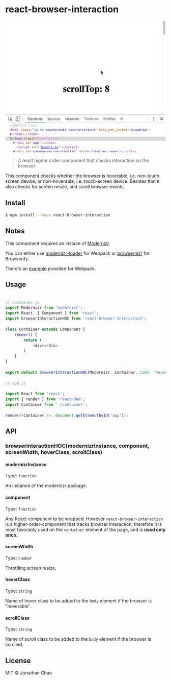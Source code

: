 # react-browser-interaction

![demo](https://raw.githubusercontent.com/cusxio/react-browser-interaction/master/demo.gif)

> A react higher order component that checks interaction on the browser.

This component checks whether the browser is hoverable, i.e. non-touch screen device, or non-hoverable, i.e. touch-screen device. Besides that it also checks for screen resize, and scroll browser events.

## Install

```bash
$ npm install --save react-browser-interaction
```

## Notes

This component requires an instace of [Modernizr](https://modernizr.com/).

You can either use [modernizr-loader](https://www.npmjs.com/package/modernizr-loader) for Webpack or [browsernizr](https://www.npmjs.com/package/browsernizr) for Browserify.

There's an [example](https://github.com/cusxio/react-browser-interaction/tree/master/example) provided for Webpack.

## Usage

```javascript

// container.js
import Modernizr from 'modernizr';
import React, { Component } from 'react';
import browserInteractionHOC from 'react-browser-interaction';

class Container extends Component {
    render() {
        return (
            <div></div>
        )
    }
}

export default browserInteractionHOC(Modernizr, Container, 1200, 'hoverable', 'scrolled');

// app.js

import React from 'react';
import { render } from 'react-dom';
import Container from './container';

render(<Container />, document.getElementById('app'));

```

## API

### browserInteractionHOC(modernizrInstance, component, screenWidth, hoverClass, scrollClass)

#### modernizrInstance

Type: `function`

An instance of the modernizr package.

#### component

Type: `function`

Any React component to be wrapped. However `react-browser-interaction` is a higher-order-component that tracks browser interaction, therefore it is most favorably used on the `container` element of the page, and is **used only once**.

#### screenWidth

Type: `number`

Throttling screen resize.

#### hoverClass

Type: `string`

Name of hover class to be added to the `body` element if the browser is "hoverable".

#### scrollClass

Type: `string`

Name of scroll class to be added to the `body` element if the browser is scrolled.

## License

MIT © Jonathan Chan
